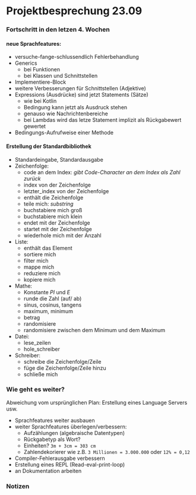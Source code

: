 # Projektbesprechung 23.09

### Fortschritt in den letzen 4. Wochen

#### neue Sprachfeatures:
- versuche-fange-schlussendlich Fehlerbehandlung
- Generics
    - bei Funktionen
    - bei Klassen und Schnittstellen
- Implementiere-Block
- weitere Verbesserungen für Schnittstellen (Adjektive)
- Expressions (Ausdrücke) sind jetzt Statements (Sätze)
    - wie bei Kotlin
    - Bedingung kann jetzt als Ausdruck stehen
    - genauso wie Nachrichtenbereiche
    - bei Lambdas wird das letze Statement implizit als Rückgabewert gewertet
- Bedingungs-Aufrufweise einer Methode

#### Erstellung der Standardbibliothek
- Standardeingabe, Standardausgabe
- Zeichenfolge:
    - code an dem Index: *gibt Code-Character an dem Index als Zahl zurück*
    - index von der Zeichenfolge
    - letzter_index von der Zeichenfolge
    - enthält die Zeichenfolge
    - teile mich: *substring*
    - buchstabiere mich groß
    - buchstabiere mich klein
    - endet mit der Zeichenfolge
    - startet mit der Zeichenfolge
    - wiederhole mich mit der Anzahl
- Liste:
    - enthält das Element
    - sortiere mich
    - filter mich
    - mappe mich
    - reduziere mich
    - kopiere mich
- Mathe:
    - Konstante *PI* und *E*
    - runde die Zahl (auf/ ab)
    - sinus, cosinus, tangens
    - maximum, minimum
    - betrag
    - randomisiere
    - randomisiere zwischen dem Minimum und dem Maximum
- Datei:
    - lese_zeilen
    - hole_schreiber
- Schreiber:
    - schreibe die Zeichenfolge/Zeile
    - füge die Zeichenfolge/Zeile hinzu
    - schließe mich
    
### Wie geht es weiter?
Abweichung vom ursprünglichen Plan: Erstellung eines Language Servers usw.

- Sprachfeatures weiter ausbauen
- weiter Sprachfeatures überlegen/verbessern:
    - Aufzählungen (algebraische Datentypen)
    - Rückgabetyp als Wort?
    - Einheiten? `3m + 3cm = 303 cm`
    - Zahlendekorierer wie z.B. `3 Millionen = 3.000.000` oder `12% = 0,12`
- Compiler-Fehlerausgabe verbessern
- Erstellung eines REPL (Read-eval-print-loop)
- an Dokumentation arbeiten

### Notizen